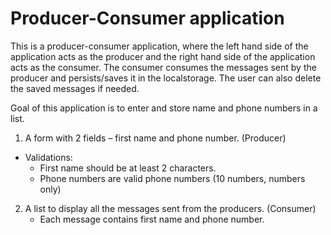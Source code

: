 # Producer-Consumer application

This is a producer-consumer application, where the left hand side of the application acts as the producer and the right hand side of the application acts as the consumer.
The consumer consumes the messages sent by the producer and persists/saves it in the localstorage. The user can also delete the saved messages if needed.

Goal of this application is to enter and store name and phone numbers in a list.
1. A form with 2 fields – first name and phone number. (Producer)
  * Validations:
    * First name should be at least 2 characters.
    * Phone numbers are valid phone numbers (10 numbers, numbers only)

2. A list to display all the messages sent from the producers. (Consumer)
   * Each message contains first name and phone number.